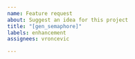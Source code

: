 ```yaml
---
name: Feature request
about: Suggest an idea for this project
title: "[gen_semaphore]"
labels: enhancement
assignees: vroncevic

---
```



